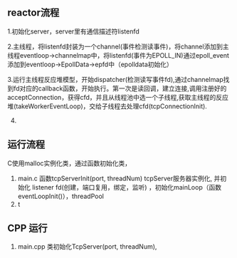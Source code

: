 ## reactor流程

1.初始化server，server里有通信描述符listenfd

2.主线程，将listenfd封装为一个channel(事件检测读事件)，将channel添加到主线程eventloop->channelmap中，将listenfd(事件为EPOLL_IN)通过epoll_event添加到eventloop->EpollData->epfd中（epolldata初始化）

3.运行主线程反应堆模型，开始dispatcher(检测读写事件fd),通过channelmap找到fd对应的callback函数，开始执行。第一次是读回调，建立连接,调用注册好的acceptConnection，获得cfd，并且从线程池中选一个子线程,获取主线程的反应堆(takeWorkerEventLoop)，交给子线程去处理cfd(tcpConnectionInit).

4.

## 运行流程
C使用malloc实例化类，通过函数初始化类，
1. main.c   函数tcpServerInit(port, threadNum)  tcpServer服务器实例化, 并初始化 listener fd(创建，端口复用，绑定，监听) ，初始化mainLoop（函数eventLoopInit()），threadPool
2. t

## CPP 运行
1. main.cpp  类初始化TcpServer(port, threadNum),

